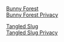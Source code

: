 
[Bunny Forest](https://erytau.itch.io/bunny-forest)  
[Bunny Forest Privacy](games/bunny-forest-privacy.md)

[Tangled Slug](https://erytau.itch.io/tangled-slug)  
[Tangled Slug Privacy](games/tangled-slug-privacy.md)
